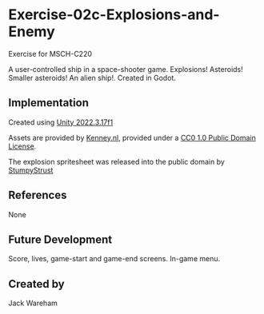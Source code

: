 # Exercise-02c-Explosions-and-Enemy

Exercise for MSCH-C220

A user-controlled ship in a space-shooter game. Explosions! Asteroids! Smaller asteroids! An alien ship!. Created in Godot.

## Implementation

Created using [Unity 2022.3.17f1](https://unity.com/download)

Assets are provided by [Kenney.nl](https://kenney.nl/assets/space-shooter-extension), provided under a [CC0 1.0 Public Domain License](https://creativecommons.org/publicdomain/zero/1.0/).

The explosion spritesheet was released into the public domain by [StumpyStrust](https://opengameart.org/content/explosion-sheet)

## References
None

## Future Development
Score, lives, game-start and game-end screens. In-game menu.

## Created by
Jack Wareham
